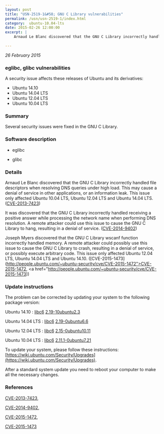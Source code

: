 ```yaml
---
layout: post
title: "USN-2519-1&#58; GNU C Library vulnerabilities"
permalink: /usn/usn-2519-1/index.html
category:  ubuntu-10.04-lts
date: 2015-02-26 12:00:00
excerpt: |
    Arnaud Le Blanc discovered that the GNU C Library incorrectly handled file descriptors when resolving DNS queries under high load. This may cause a denial of service in other applications, or an information leak. This issue only affected Ubuntu 10.04 LTS, Ubuntu 12.04 LTS and Ubuntu 14.04 LTS. ([CVE-2013-7423](http://people.ubuntu.com/~ubuntu-security/cve/CVE-2013-7423))
    
--- 
```

 
 

*26 February 2015*

### eglibc, glibc vulnerabilities

A security issue affects these releases of Ubuntu and its derivatives:

* Ubuntu 14.10
* Ubuntu 14.04 LTS
* Ubuntu 12.04 LTS
* Ubuntu 10.04 LTS

### Summary

Several security issues were fixed in the GNU C Library. 

### Software description

* eglibc 

* glibc 

### Details

Arnaud Le Blanc discovered that the GNU C Library incorrectly handled file descriptors when resolving DNS queries under high load. This may cause a denial of service in other applications, or an information leak. This issue only affected Ubuntu 10.04 LTS, Ubuntu 12.04 LTS and Ubuntu 14.04 LTS. ([CVE-2013-7423](http://people.ubuntu.com/~ubuntu-security/cve/CVE-2013-7423))

It was discovered that the GNU C Library incorrectly handled receiving a positive answer while processing the network name when performing DNS resolution. A remote attacker could use this issue to cause the GNU C Library to hang, resulting in a denial of service. ([CVE-2014-9402](http://people.ubuntu.com/~ubuntu-security/cve/CVE-2014-9402))

Joseph Myers discovered that the GNU C Library wscanf function incorrectly handled memory. A remote attacker could possibly use this issue to cause the GNU C Library to crash, resulting in a denial of service, or possibly execute arbitrary code. This issue only affected Ubuntu 12.04 LTS, Ubuntu 14.04 LTS and Ubuntu 14.10. ([CVE-2015-1473](http://people.ubuntu.com/~ubuntu-security/cve/CVE-2015-1472">CVE-2015-1472</a>, <a href="http://people.ubuntu.com/~ubuntu-security/cve/CVE-2015-1473)) 

### Update instructions

The problem can be corrected by updating your system to the following package version:

Ubuntu 14.10
 : [libc6](https://launchpad.net/ubuntu/+source/glibc) <span> [2.19-10ubuntu2.3](https://launchpad.net/ubuntu/+source/glibc/2.19-10ubuntu2.3) </span> 

Ubuntu 14.04 LTS
 : [libc6](https://launchpad.net/ubuntu/+source/eglibc) <span> [2.19-0ubuntu6.6](https://launchpad.net/ubuntu/+source/eglibc/2.19-0ubuntu6.6) </span> 

Ubuntu 12.04 LTS
 : [libc6](https://launchpad.net/ubuntu/+source/eglibc) <span> [2.15-0ubuntu10.11](https://launchpad.net/ubuntu/+source/eglibc/2.15-0ubuntu10.11) </span> 

Ubuntu 10.04 LTS
 : [libc6](https://launchpad.net/ubuntu/+source/eglibc) <span> [2.11.1-0ubuntu7.21](https://launchpad.net/ubuntu/+source/eglibc/2.11.1-0ubuntu7.21) </span> 

To update your system, please follow these instructions: [https://wiki.ubuntu.com/Security/Upgrades](https://wiki.ubuntu.com/Security/Upgrades).

After a standard system update you need to reboot your computer to make all the necessary changes. 

### References

 
 [CVE-2013-7423](http://people.ubuntu.com/~ubuntu-security/cve/CVE-2013-7423), 

 [CVE-2014-9402](http://people.ubuntu.com/~ubuntu-security/cve/CVE-2014-9402), 

 [CVE-2015-1472](http://people.ubuntu.com/~ubuntu-security/cve/CVE-2015-1472), 

 [CVE-2015-1473](http://people.ubuntu.com/~ubuntu-security/cve/CVE-2015-1473)
 

